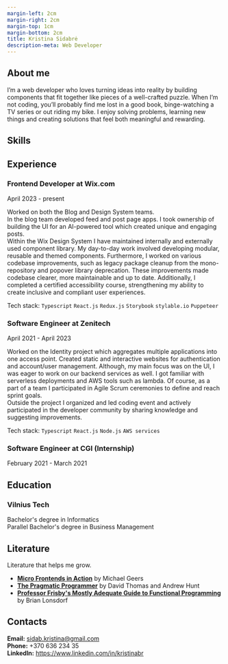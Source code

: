 ```yaml
---
margin-left: 2cm
margin-right: 2cm
margin-top: 1cm
margin-bottom: 2cm
title: Kristina Sidabrė
description-meta: Web Developer
---
```

## About me
I’m a web developer who loves turning ideas into reality by building components that fit together like pieces of a well-crafted puzzle. When I’m not coding, you’ll probably find me lost in a good book, binge-watching a TV series or out riding my bike. I enjoy solving problems, learning new things and creating solutions that feel both meaningful and rewarding.

## Skills

## Experience


### Frontend Developer at Wix.com

April 2023 - present</br>

Worked on both the Blog and Design System teams. </br>
In the blog team developed feed and post page apps. I took ownership of building the UI for an AI-powered tool which created unique and engaging posts. </br>
Within the Wix Design System I have maintained internally and externally used component library. My day-to-day work involved developing modular, reusable and themed components. Furthermore, I worked on various codebase improvements, such as legacy package cleanup from the mono-repository and popover library deprecation. These improvements made codebase clearer, more maintainable and up to date. Additionally, I completed a certified accessibility course, strengthening my ability to create inclusive and compliant user experiences.

Tech stack:
`Typescript`
`React.js`
`Redux.js`
`Storybook`
`stylable.io`
`Puppeteer`

### Software Engineer at Zenitech

April 2021 - April 2023</br>

Worked on the Identity project which aggregates multiple applications into one access point. Created static and interactive websites for authentication and account/user management. Although, my main focus was on the UI, I was eager to work on our backend services as well. I got familiar with serverless deployments and AWS tools such as lambda. Of course, as a part of a team I participated in Agile Scrum ceremonies to define and reach sprint goals. </br>
Outside the project I organized and led coding event and actively participated in the developer community by sharing knowledge and suggesting improvements.

Tech stack:
`Typescript`
`React.js`
`Node.js`
`AWS services`

### Software Engineer at CGI (Internship)

February 2021 - March 2021</br>

## Education

### Vilnius Tech

Bachelor's degree in Informatics</br>
Parallel Bachelor's degree in Business Management

## Literature

Literature that helps me grow.

- **[Micro Frontends in Action](https://www.amazon.com/Micro-Frontends-Action-Michael-Geers/dp/1617296872)** by Michael Geers
- **[The Pragmatic Programmer](https://pragprog.com/titles/tpp20/the-pragmatic-programmer-20th-anniversary-edition/)** by David Thomas and Andrew Hunt
- **[Professor Frisby's Mostly Adequate Guide to Functional Programming](https://mostly-adequate.gitbook.io/mostly-adequate-guide/)** by Brian Lonsdorf

## Contacts

**Email:** sidab.kristina@gmail.com</br>
**Phone:** +370 636 234 35</br>
**LinkedIn:** https://www.linkedin.com/in/kristinabr
